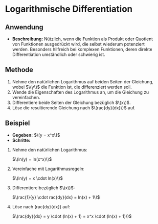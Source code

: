 
# Logarithmische Differentiation

## Anwendung

- **Beschreibung:** Nützlich, wenn die Funktion als Produkt oder Quotient von Funktionen ausgedrückt wird, die selbst wiederum potenziert werden. Besonders hilfreich bei komplexen Funktionen, deren direkte Differentiation umständlich oder schwierig ist.

## Methode

1. Nehme den natürlichen Logarithmus auf beiden Seiten der Gleichung, wobei $\(y\)$ die Funktion ist, die differenziert werden soll.
2. Wende die Eigenschaften des Logarithmus an, um die Gleichung zu vereinfachen.
3. Differentiere beide Seiten der Gleichung bezüglich $\(x\)$.
4. Löse die resultierende Gleichung nach $\(rac{dy}{dx}\)$ auf.

## Beispiel

- **Gegeben:** $\(y = x^x\)$
- **Schritte:**

1. Nehme den natürlichen Logarithmus:

   $\(ln(y) = ln(x^x)\)$

2. Vereinfache mit Logarithmusregeln:

   $\(ln(y) = x \cdot ln(x)\)$

3. Differentiere bezüglich $\(x\)$:

   $\(rac{1}{y} \cdot rac{dy}{dx} = ln(x) + 1\)$

4. Löse nach \(rac{dy}{dx}\) auf:

   $\(rac{dy}{dx} = y \cdot (ln(x) + 1) = x^x \cdot (ln(x) + 1)\)$
